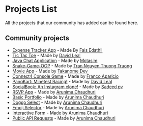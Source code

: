 # Projects List

All the projects that our community has added can be found here.

## Community projects

- [Expense Tracker App](https://github.com/E-fais/Reactjs-expense-tracker) - Made By [Fais Edathil](https://github.com/E-fais)
- [Tic Tac Toe](https://github.com/Panquesito7/tic-tac-toe) - Made by [David Leal](https://github.com/Panquesito7)
- [Java Chat Application](https://github.com/motasimmakki/Chat-Application-In-Java) - Made by [Motasim](https://github.com/motasimmakki)
- [Snake-Game-OOP](https://github.com/thuongtruong1009/Snake-Game-OOP) - Made by [Tran Nguyen Thuong Truong](https://github.com/thuongtruong1009)
- [Movie App](https://github.com/TAKANOME-DEV/vidly-client) - Made by [Takanome Dev](https://github.com/TAKANOME-DEV)
- [Connect4 Console Game](https://github.com/NONAME1103/Connect4) - Made by [Franco Aparicio](https://github.com/NONAME1103)
- [PanqKart: Minetest Racing!](https://github.com/panqkart/panqkart) - Made by [David Leal](https://github.com/Panquesito7)
- [SocialBook: An Instagram clone!](https://github.com/Sadeedpv/socialbook_frontend) - Made by [Sadeed pv](https://github.com/Sadeedpv)
- [RSVP App](https://github.com/tinniaru3005/RSVP-App) - Made by [Arunima Chaudhuri](https://github.com/tinniaru3005)
- [Basic Portfolio](https://github.com/tinniaru3005/Basic-Portfolio) - Made by [Arunima Chaudhuri](https://github.com/tinniaru3005)
- [Doggo Select](https://github.com/tinniaru3005/DoggoSelect) - Made by [Arunima Chaudhuri](https://github.com/tinniaru3005)
- [Emoji Selector](https://github.com/tinniaru3005/emoji-selector) - Made by [Arunima Chaudhuri](https://github.com/tinniaru3005)
- [Interactive Form](https://github.com/tinniaru3005/Interactive-form) - Made by [Arunima Chaudhuri](https://github.com/tinniaru3005)
- [Public API Requests](https://github.com/tinniaru3005/Public-API-Requests) - Made by [Arunima Chaudhuri](https://github.com/tinniaru3005)
